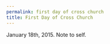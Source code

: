 ```yaml
---
permalink: first day of cross church
title: First Day of Cross Church
---
```


January 18th, 2015. Note to self.
